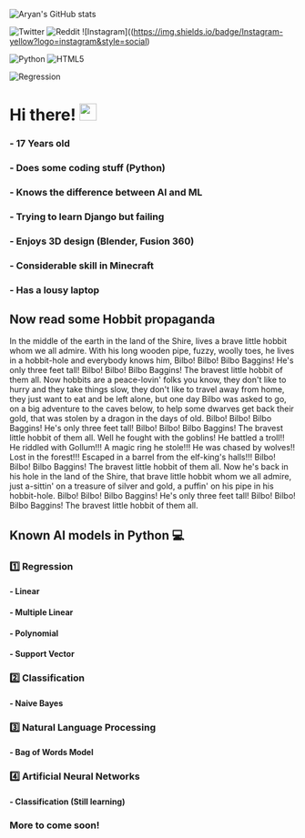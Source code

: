 ![Aryan's GitHub stats](https://github-readme-stats.vercel.app/api?username=realaryanpatil&theme=dark&show_icons=true)

![Twitter](https://img.shields.io/twitter/follow/realaryanpatil?color=green&style=social)
![Reddit](https://img.shields.io/reddit/user-karma/combined/SirEnderman?style=social)
![Instagram]((https://img.shields.io/badge/Instagram-yellow?logo=instagram&style=social)

![Python](https://img.shields.io/badge/Python3-yellow?logo=python&style=for-the-badge)
![HTML5](https://img.shields.io/badge/-HTML5-blue?logo=html5&style=for-the-badge)

![Regression](https://img.shields.io/badge/Regression-Python-blue)

# Hi there! <img src="https://raw.githubusercontent.com/MartinHeinz/MartinHeinz/master/wave.gif" width="30px">
### - 17 Years old
### - Does some coding stuff (Python)
### - Knows the difference between AI and ML
### - Trying to learn Django but failing
### - Enjoys 3D design (Blender, Fusion 360)
### - Considerable skill in Minecraft
### - Has a lousy laptop

## Now read some Hobbit propaganda

In the middle of the earth in the land of the Shire,
lives a brave little hobbit whom we all admire.
With his long wooden pipe,
fuzzy, woolly toes,
he lives in a hobbit-hole and everybody knows him,
Bilbo! Bilbo! Bilbo Baggins!
He's only three feet tall!
Bilbo! Bilbo! Bilbo Baggins!
The bravest little hobbit of them all.
Now hobbits are a peace-lovin' folks you know,
they don't like to hurry and they take things slow,
they don't like to travel away from home,
they just want to eat and be left alone,
but one day Bilbo was asked to go,
on a big adventure to the caves below,
to help some dwarves get back their gold,
that was stolen by a dragon in the days of old.
Bilbo! Bilbo! Bilbo Baggins!
He's only three feet tall!
Bilbo! Bilbo! Bilbo Baggins!
The bravest little hobbit of them all.
Well he fought with the goblins!
He battled a troll!!
He riddled with Gollum!!!
A magic ring he stole!!!
He was chased by wolves!!
Lost in the forest!!!
Escaped in a barrel from the elf-king's halls!!!
Bilbo! Bilbo! Bilbo Baggins!
The bravest little hobbit of them all.
Now he's back in his hole in the land of the Shire, 
that brave little hobbit whom we all admire,
just a-sittin' on a treasure of silver and gold,
a puffin' on his pipe in his hobbit-hole.
Bilbo! Bilbo! Bilbo Baggins!
He's only three feet tall!
Bilbo! Bilbo! Bilbo Baggins!
The bravest little hobbit of them all.

## Known AI models in Python 💻

### 1️⃣ Regression                  
#### - Linear                       
#### - Multiple Linear 
#### - Polynomial
#### - Support Vector

### 2️⃣ Classification 
#### - Naive Bayes 

### 3️⃣ Natural Language Processing 
#### - Bag of Words Model

### 4️⃣ Artificial Neural Networks
#### - Classification (Still learning)

### More to come soon!
